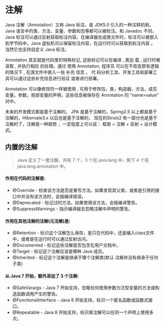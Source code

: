 # 注解

Java 注解（Annotation）又称 Java 标注，是 JDK5.0 引入的一种注释机制。
Java 语言中的类、方法、变量、参数和包等都可以被标注。和 Javadoc 不同，Java 标注可以通过反射获取标注内容。在编译器生成类文件时，标注可以被嵌入到字节码中。Java 虚拟机可以保留标注内容，在运行时可以获取到标注内容 。 当然它也支持自定义 Java 标注。

Annotation 其实就是代码里的特殊标记, 这些标记可以在编译 , 类加
载 , 运行时被读取 , 并执行相应 的处理。通过 使用 Annotation, 程序员
可以在不改变原有逻辑的情况下 , 在源文件中嵌入一些 补充 信息 。 代
码分析工具、开发工具和部署工具可以通过这些补充信息进行验证
或者进行部署。

Annotation 可以像修饰符一样被使用 , 可用于修饰包，类，构造器，方法，成员变量，参数，局部变量的声明，这些信息被保存在 Annotation
的 “name=value” 对中。

未来的开发模式都是基于注解的， JPA 是基于注解的，Spring2.5 以上都是基于注解的，Hibernate3.x 以后也是基于注解的，
现在的Struts2 有一部分也是基于注解的了，注解是一种趋势 ，一定程度上可以说： 框架 = 注解 + 反射 + 设计模式。

## 内置的注解

> Java 定义了一套注解，共有 7 个，3 个在 java.lang 中，剩下 4 个在 java.lang.annotation 中。

#### 作用在代码的注解是:

* @Override - 检查该方法是否是重写方法。如果发现其父类，或者是引用的接口中并没有该方法时，会报编译错误。  
* @Deprecated - 标记过时方法。如果使用该方法，会报编译警告。
* @SuppressWarnings - 指示编译器去忽略注解中声明的警告。

#### 作用在其他注解的注解(元注解)是:

* @Retention - 标识这个注解怎么保存，是只在代码中，还是编入class文件中，或者是在运行时可以通过反射访问。
* @Documented - 标记这些注解是否包含在用户文档中。
* @Target - 标记这个注解应该是哪种 Java 成员。
* @Inherited - 标记这个注解是继承于哪个注解类(默认 注解并没有继承于任何子类)

#### 从 Java 7 开始，额外添加了 3 个注解:

* @SafeVarargs - Java 7 开始支持，忽略任何使用参数为泛型变量的方法或构造函数调用产生的警告。
* @FunctionalInterface - Java 8 开始支持，标识一个匿名函数或函数式接口。
* @Repeatable - Java 8 开始支持，标识某注解可以在同一个声明上使用多次。